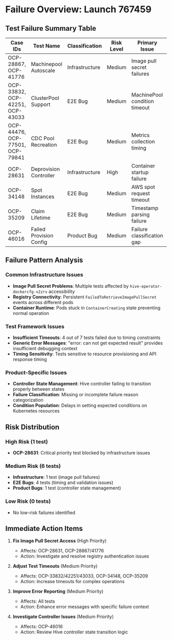 # Failure Overview: Launch 767459

## Test Failure Summary Table

| Case IDs | Test Name | Classification | Risk Level | Primary Issue | Duration |
|----------|-----------|----------------|------------|---------------|----------|
| OCP-28867, OCP-41776 | Machinepool Autoscale | Infrastructure | Medium | Image pull secret failures | 4817s |
| OCP-33832, OCP-42251, OCP-43033 | ClusterPool Support | E2E Bug | Medium | MachinePool condition timeout | 120s |
| OCP-44476, OCP-77501, OCP-79841 | CDC Pool Recreation | E2E Bug | Medium | Metrics collection timing | 369s |
| OCP-28631 | Deprovision Controller | Infrastructure | High | Container startup failure | 127s |
| OCP-34148 | Spot Instances | E2E Bug | Medium | AWS spot request timeout | 300s |
| OCP-35209 | Claim Lifetime | E2E Bug | Medium | Timestamp parsing failure | 545s |
| OCP-46016 | Failed Provision Config | Product Bug | Medium | Failure classification gap | 600s |

## Failure Pattern Analysis

### Common Infrastructure Issues
- **Image Pull Secret Problems**: Multiple tests affected by `hive-operator-dockercfg-v2zrv` accessibility
- **Registry Connectivity**: Persistent `FailedToRetrieveImagePullSecret` events across different pods
- **Container Runtime**: Pods stuck in `ContainerCreating` state preventing normal operation

### Test Framework Issues
- **Insufficient Timeouts**: 4 out of 7 tests failed due to timing constraints
- **Generic Error Messages**: "error: can not get expected result" provides insufficient debugging context
- **Timing Sensitivity**: Tests sensitive to resource provisioning and API response timing

### Product-Specific Issues
- **Controller State Management**: Hive controller failing to transition properly between states
- **Failure Classification**: Missing or incomplete failure reason categorization
- **Condition Population**: Delays in setting expected conditions on Kubernetes resources

## Risk Distribution

### High Risk (1 test)
- **OCP-28631**: Critical priority test blocked by infrastructure issues

### Medium Risk (6 tests)
- **Infrastructure**: 1 test (image pull failures)
- **E2E Bugs**: 4 tests (timing and validation issues)
- **Product Bugs**: 1 test (controller state management)

### Low Risk (0 tests)
- No low-risk failures identified

## Immediate Action Items

1. **Fix Image Pull Secret Access** (High Priority)
   - Affects: OCP-28631, OCP-28867/41776
   - Action: Investigate and resolve registry authentication issues

2. **Adjust Test Timeouts** (Medium Priority)
   - Affects: OCP-33832/42251/43033, OCP-34148, OCP-35209
   - Action: Increase timeouts for complex operations

3. **Improve Error Reporting** (Medium Priority)
   - Affects: All tests
   - Action: Enhance error messages with specific failure context

4. **Investigate Controller Issues** (Medium Priority)
   - Affects: OCP-46016
   - Action: Review Hive controller state transition logic